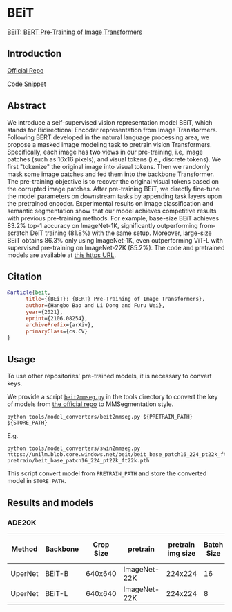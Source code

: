 # BEiT

[BEiT: BERT Pre-Training of Image Transformers](https://arxiv.org/abs/2106.08254)

## Introduction

<!-- [BACKBONE] -->

<a href="https://github.com/microsoft/unilm/tree/master/beit">Official Repo</a>

<a href="https://github.com/open-mmlab/mmsegmentation/blob/v0.22.1/mmseg/models/backbones/beit.py#1404">Code Snippet</a>

## Abstract

<!-- [ABSTRACT] -->

We introduce a self-supervised vision representation model BEiT, which stands for Bidirectional Encoder representation from Image Transformers. Following BERT developed in the natural language processing area, we propose a masked image modeling task to pretrain vision Transformers. Specifically, each image has two views in our pre-training, i.e, image patches (such as 16x16 pixels), and visual tokens (i.e., discrete tokens). We first "tokenize" the original image into visual tokens. Then we randomly mask some image patches and fed them into the backbone Transformer. The pre-training objective is to recover the original visual tokens based on the corrupted image patches. After pre-training BEiT, we directly fine-tune the model parameters on downstream tasks by appending task layers upon the pretrained encoder. Experimental results on image classification and semantic segmentation show that our model achieves competitive results with previous pre-training methods. For example, base-size BEiT achieves 83.2% top-1 accuracy on ImageNet-1K, significantly outperforming from-scratch DeiT training (81.8%) with the same setup. Moreover, large-size BEiT obtains 86.3% only using ImageNet-1K, even outperforming ViT-L with supervised pre-training on ImageNet-22K (85.2%). The code and pretrained models are available at [this https URL](https://github.com/microsoft/unilm/tree/master/beit).


## Citation

```bibtex
@article{beit,
      title={{BEiT}: {BERT} Pre-Training of Image Transformers}, 
      author={Hangbo Bao and Li Dong and Furu Wei},
      year={2021},
      eprint={2106.08254},
      archivePrefix={arXiv},
      primaryClass={cs.CV}
}
```

## Usage

To use other repositories' pre-trained models, it is necessary to convert keys.

We provide a script [`beit2mmseg.py`](../../tools/model_converters/beit2mmseg.py) in the tools directory to convert the key of models from [the official repo](https://github.com/microsoft/unilm/tree/master/beit/semantic_segmentation) to MMSegmentation style.

```shell
python tools/model_converters/beit2mmseg.py ${PRETRAIN_PATH} ${STORE_PATH}
```

E.g.

```shell
python tools/model_converters/swin2mmseg.py https://unilm.blob.core.windows.net/beit/beit_base_patch16_224_pt22k_ft22k.pth pretrain/beit_base_patch16_224_pt22k_ft22k.pth
```

This script convert model from `PRETRAIN_PATH` and store the converted model in `STORE_PATH`.

## Results and models

### ADE20K

| Method | Backbone | Crop Size | pretrain | pretrain img size | Batch Size | Lr schd | Mem (GB) | Inf time (fps) | mIoU  | mIoU(ms+flip) | config | download |
| ------ | -------- | --------- | ---------- | ------- | -------- | --- | --- | -------------- | ----- | ------------: | -------------------------------------------------------------------------------------------------------- | ------------------------------------------------------------------------------------------------------------------------------------------------------------------------------------------------------------------------------------------------------------------------------------------------------------------------------------------------------------ |
| UperNet | BEiT-B | 640x640 | ImageNet-22K | 224x224 | 16          | 160000   | 16.27        | 2.00              | 53.08 | 53.84            | [config](https://github.com/open-mmlab/mmsegmentation/blob/master/configs/beit/upernet_beit_base_12_640_slide_160k_ade20k_pt2ft.py)  | [model](https://download.openmmlab.com/mmsegmentation/v0.5/beit/beit_base.pth) &#124; [log](https://download.openmmlab.com/mmsegmentation/v0.5/beit/beit_base.log.json)     |
| UperNet | BEiT-L | 640x640 | ImageNet-22K | 224x224 | 8           | 320000   | 23.18        | 0.96              | 56.33 | xxxx             | [config](https://github.com/open-mmlab/mmsegmentation/blob/master/configs/beit/upernet_beit_large_24_640_slide_160k_ade20k_ms.py)  | [model](https://download.openmmlab.com/mmsegmentation/v0.5/beit/beit_large.pth) &#124; [log](https://download.openmmlab.com/mmsegmentation/v0.5/beit/beit_large.log.json)     |
